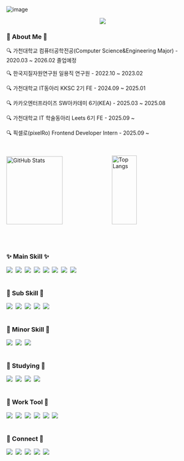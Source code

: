 ![image](https://github.com/user-attachments/assets/c12796aa-323e-4331-964a-42effb681f45)<!--타이틀 부분-->
<div align="center">
  <img src="https://capsule-render.vercel.app/api?type=venom&color=989898&height=300&section=header&text=KyeongJoon's&#160;GitHub&fontSize=80&fontColor=147bb7" />
</div>

<!--내용 부분-->
<h3 align="left">📌 About Me 📌 </h3>
<p align="left">🔍 가천대학교 컴퓨터공학전공(Computer Science&Engineering Major) - 2020.03 ~ 2026.02 졸업예정 </p>
<p align="left">🔍 한국지질자원연구원 일용직 연구원 - 2022.10 ~ 2023.02 </p>
<p align="left">🔍 가천대학교 IT동아리 KKSC 2기 FE - 2024.09 ~ 2025.01</p>
<p align="left">🔍 카카오엔터프라이즈 SW아카데미 6기(KEA) - 2025.03 ~ 2025.08 </p>
<p align="left">🔍 가천대학교 IT 학술동아리 Leets 6기 FE - 2025.09 ~ </p>
<p align="left">🔍 픽셀로(pixelRo) Frontend Developer Intern - 2025.09 ~ </p>
<!--<p align="center">🔍 프론트엔드 개발자(Front-End Developer)</p>-->

<br>

<p align="left">
    <!--<img src="https://github-readme-stats-roan-theta-16.vercel.app/api?username=KyeongJooni&show_icons=true&include_all_commits=true&theme=algolia&hide_border=true&hide=contribs" width="54%" height="180px" alt="KyeongJoon's github stats" />-->
  <img src="https://github-readme-stats.vercel.app/api?username=KyeongJooni&show_icons=true&include_all_commits=true&theme=algolia&hide_border=true" width="54%" height="178px" alt="GitHub Stats"/>
  <img src="https://github-readme-stats.vercel.app/api/top-langs/?username=KyeongJooni&layout=compact&theme=algolia&hide_border=true" width="36%" height="180px" alt="Top Langs"/>
</p>

<br>
<br>

<h3 align="left">✨ Main Skill ✨</h3>
<div align="left">
  <img src="https://img.shields.io/badge/JAVASCRIPT-F7DF1E.svg?style=for-the-badge&logo=javascript&logoColor=white" />&nbsp
  <img src="https://img.shields.io/badge/React-20232A?style=for-the-badge&logo=react&logoColor=61DAFB" />&nbsp
  <img src="https://img.shields.io/badge/vite-%23646CFF.svg?style=for-the-badge&logo=vite&logoColor=white" />&nbsp
  <img src="https://img.shields.io/badge/TypeScript-007ACC?style=for-the-badge&logo=typescript&logoColor=white" />&nbsp
  <img src="https://img.shields.io/badge/-React%20Query-FF4154?style=for-the-badge&logo=react%20query&logoColor=white" />&nbsp
  <img src="https://img.shields.io/badge/Next-black?style=for-the-badge&logo=next.js&logoColor=white" />&nbsp
  <img src="https://img.shields.io/badge/styled--components-DB7093?style=for-the-badge&logo=styled-components&logoColor=white" />&nbsp
  <img src="https://img.shields.io/badge/Zustand-18181B?style=for-the-badge&logo=zustand&logoColor=white" />
</div>
<br>

<h3 align="left">💫 Sub Skill 💫</h3>
<div align="left">
  <img src="https://img.shields.io/badge/HTML5-E34F26.svg?style=for-the-badge&logo=html5&logoColor=white" />&nbsp
  <img src="https://img.shields.io/badge/Dart-DC322F?style=for-the-badge&logo=dart&logoColor=white" />&nbsp
  <img src="https://img.shields.io/badge/Flutter-02569B?style=for-the-badge&logo=styled-components&logoColor=white" />&nbsp
  <img src="https://img.shields.io/badge/React%20Hook%20Form-%23EC5990.svg?style=for-the-badge&logo=reacthookform&logoColor=white" />&nbsp
  <img src="https://img.shields.io/badge/zod-%233068b7.svg?style=for-the-badge&logo=zod&logoColor=white" />
</div>
<br>

<h3 align="left">💫 Minor Skill 💫</h3>
<div align="left">
  <img src="https://img.shields.io/badge/Node.js-43853D?style=for-the-badge&logo=node.js&logoColor=white" />&nbsp
  <img src="https://img.shields.io/badge/mysql-4479A1.svg?style=for-the-badge&logo=mysql&logoColor=white" />&nbsp
  <img src="https://img.shields.io/badge/ejs-%23B4CA65.svg?style=for-the-badge&logo=ejs&logoColor=black" />&nbsp
</div>
<br>

<h3 align="left">📖 Studying 📖</h3>
<div align="left">
  <!--<img src="https://img.shields.io/badge/vuejs-%2335495e.svg?style=for-the-badge&logo=vuedotjs&logoColor=%234FC08D" />&nbsp-->
  <img src="https://img.shields.io/badge/tailwindcss-%2338B2AC.svg?style=for-the-badge&logo=tailwind-css&logoColor=white" />&nbsp
  <img src="https://img.shields.io/badge/redux-%23593d88.svg?style=for-the-badge&logo=redux&logoColor=white" />&nbsp
  <img src="https://img.shields.io/badge/-Storybook-FF4785?style=for-the-badge&logo=storybook&logoColor=white" />&nbsp
  <img src="https://img.shields.io/badge/unity-%23000000.svg?style=for-the-badge&logo=unity&logoColor=white" />
  <!--<img src="https://img.shields.io/badge/unrealengine-%23313131.svg?style=for-the-badge&logo=unrealengine&logoColor=white" />&nbsp-->
</div>
<br>

<h3 align="left">💼 Work Tool 💼</h3>
<div align="left">
  <img src="https://img.shields.io/badge/github-%23121011.svg?style=for-the-badge&logo=github&logoColor=white" />&nbsp
  <img src="https://img.shields.io/badge/jira-%230A0FFF.svg?style=for-the-badge&logo=jira&logoColor=white" />&nbsp
  <img src="https://img.shields.io/badge/Slack-4A154B?style=for-the-badge&logo=slack&logoColor=white" />&nbsp
  <img src="https://img.shields.io/badge/confluence-%23172BF4.svg?style=for-the-badge&logo=confluence&logoColor=white" />&nbsp
  <img src="https://img.shields.io/badge/figma-F24E1E.svg?style=for-the-badge&logo=figma&logoColor=white" />&nbsp
  <img src="https://img.shields.io/badge/Notion-%23000000.svg?style=for-the-badge&logo=notion&logoColor=white" />
</div>
<br>

<!--<h3 align="left">💳 CERTIFICATE 💳</h3>
<div align="left">
</div>

<br>-->

<h3 align="left">📮 Connect 📮</h3>
<div align="left">
  <a href="https://instagram.com/l_k_joon/">
    <img src="https://img.shields.io/badge/Instagram-%23E4405F.svg?style=for-the-badge&logo=Instagram&logoColor=white"/></a>&nbsp
  <a href="mailto:rudwns0224@naver.com">
    <img src="https://img.shields.io/badge/Naver-03C75A?style=for-the-badge&logo=gmail&logoColor=white"/></a>&nbsp
  <a href="https://kyeongjooni.notion.site/portfolio">
    <img src="https://img.shields.io/badge/Portfolio-000000?style=for-the-badge&logo=notion&logoColor=white"/></a>&nbsp
  <a href="https://www.linkedin.com/in/kyeongjooni">
    <img src="https://img.shields.io/badge/linkedin-%230077B5.svg?style=for-the-badge&logo=linkedin&logoColor=white"/></a>&nbsp
  <!--<a href="mailto:rudwns0224@gachon.ac.kr">
    <img src="https://img.shields.io/badge/Gmail-D14836?style=for-the-badge&logo=gmail&logoColor=white"/></a>&nbsp-->
  <a href="https://rudwns0224.tistory.com/">
    <img src="https://img.shields.io/badge/Tistory-FF5A00?style=for-the-badge&logo=tistory&logoColor=white"></a>
</div>
